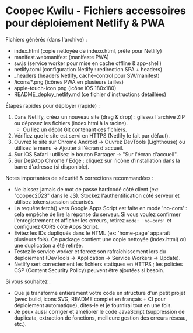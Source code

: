 
Coopec Kwilu - Fichiers accessoires pour déploiement Netlify & PWA
=================================================================

Fichiers générés (dans l'archive) :
- index.html                (copie nettoyée de indexo.html, prête pour Netlify)
- manifest.webmanifest      (manifeste PWA)
- sw.js                     (service worker pour mise en cache offline & app-shell)
- netlify.toml              (configuration Netlify : redirection SPA + headers)
- _headers                  (headers Netlify, cache-control pour SW/manifest)
- /icons/*.png              (icônes PWA en plusieurs tailles)
- apple-touch-icon.png      (icône iOS 180x180)
- README_deploy_netlify.md  (ce fichier d'instructions détaillées)

Étapes rapides pour déployer (rapide) :
1) Dans Netlify, créez un nouveau site (drag & drop) : glissez l'archive ZIP ou déposez les fichiers (index.html à la racine).
   - Ou liez un dépôt Git contenant ces fichiers.
2) Vérifiez que le site est servi en HTTPS (Netlify le fait par défaut).
3) Ouvrez le site sur Chrome Android -> Ouvrez DevTools (Lighthouse) ou utilisez le menu -> Ajouter à l'écran d'accueil.
4) Sur iOS Safari : utilisez le bouton Partager -> "Sur l'écran d'accueil".
5) Sur Desktop Chrome / Edge : cliquez sur l'icône d'installation dans la barre d'adresse (si disponible).

Notes importantes de sécurité & corrections recommandées :
- Ne laissez jamais de mot de passe hardcodé côté client (ex: "coopec2023" dans le JS). Stockez l'authentification côté serveur et utilisez tokens/session sécurisés.
- La requête fetch() vers Google Apps Script est faite en mode 'no-cors' : cela empêche de lire la réponse du serveur. Si vous voulez confirmer l'enregistrement et afficher les erreurs, retirez `mode: 'no-cors'` et configurez CORS côté Apps Script.
- Évitez les IDs dupliqués dans le HTML (ex: 'home-page' apparaît plusieurs fois). Ce package contient une copie nettoyée (index.html) où une duplication a été retirée.
- Testez le service worker et forcez son rafraîchissement lors du déploiement (DevTools -> Application -> Service Workers -> Update).
- Netlify sert correctement les fichiers statiques en HTTPS ; les policies CSP (Content Security Policy) peuvent être ajoutées si besoin.

Si vous souhaitez :
- Que je transforme entièrement votre code en structure d'un petit projet (avec build, icons SVG, README complet en français + CI pour déploiement automatique), dites-le et je fournirai tout en une fois.
- Je peux aussi corriger et améliorer le code JavaScript (suppression de duplicata, extraction de fonctions, meilleure gestion des erreurs réseau, etc.).
